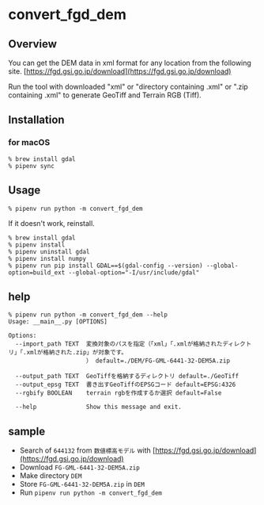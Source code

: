 # convert_fgd_dem

## Overview

You can get the DEM data in xml format for any location from the following site.
[https://fgd.gsi.go.jp/download](https://fgd.gsi.go.jp/download)

Run the tool with downloaded "xml" or "directory containing .xml" or ".zip containing .xml" to generate GeoTiff and Terrain RGB (Tiff).

## Installation

### for macOS

```shell
% brew install gdal
% pipenv sync
```

## Usage

```shell
% pipenv run python -m convert_fgd_dem
```

If it doesn't work, reinstall.

```shell
% brew install gdal
% pipenv install
% pipenv uninstall gdal
% pipenv install numpy
% pipenv run pip install GDAL==$(gdal-config --version) --global-option=build_ext --global-option="-I/usr/include/gdal"
```

## help

```shell
% pipenv run python -m convert_fgd_dem --help
Usage: __main__.py [OPTIONS]

Options:
  --import_path TEXT  変換対象のパスを指定（「xml」「.xmlが格納されたディレクトリ」「.xmlが格納された.zip」が対象です。
                      ） default=./DEM/FG-GML-6441-32-DEM5A.zip

  --output_path TEXT  GeoTiffを格納するディレクトリ default=./GeoTiff
  --output_epsg TEXT  書き出すGeoTiffのEPSGコード default=EPSG:4326
  --rgbify BOOLEAN    terrain rgbを作成するか選択 default=False

  --help              Show this message and exit.
```

## sample

- Search of `644132` from `数値標高モデル` with [https://fgd.gsi.go.jp/download](https://fgd.gsi.go.jp/download) 
- Download `FG-GML-6441-32-DEM5A.zip`
- Make directory `DEM`
- Store `FG-GML-6441-32-DEM5A.zip` in `DEM`
- Run `pipenv run python -m convert_fgd_dem`